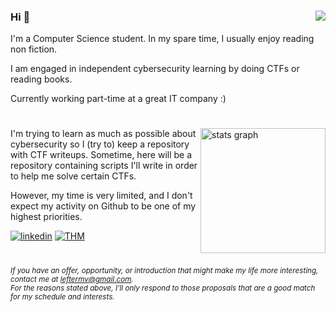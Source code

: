 ### Hi 🐧 <img align="right" img src="https://visitor-badge.laobi.icu/badge?page_id=leftermv.leftermv&"  />

I'm a Computer Science student. In my spare time, I usually enjoy reading non fiction.  

I am engaged in independent cybersecurity learning by doing CTFs or reading books. 

Currently working part-time at a great IT company :) 

#

  <img align="right" img src="https://github-readme-stats.vercel.app/api?username=leftermv&hide_title=false&hide_rank=false&show_icons=true&include_all_commits=true&count_private=true&disable_animations=false&theme=dracula&locale=en&hide_border=false&order=1" height="200" alt="stats graph"  />

I'm trying to learn as much as possible about cybersecurity so I (try to) keep a repository with CTF writeups. Sometime, here will be a repository containing scripts I'll write in order to help me solve certain CTFs.  

However, my time is very limited, and I don't expect my activity on Github to be one of my highest priorities.  
  
  
[![linkedin](https://img.shields.io/static/v1?message=LinkedIn&logo=linkedin&label=&color=0077B5&logoColor=white&labelColor=&style=for-the-badge)](https://www.google.com)
[![THM](https://img.shields.io/static/v1?message=TryHackMe&logo=tryhackme&label=&color=88cc14&logoColor=white&labelColor=&style=for-the-badge)](https://tryhackme.com/p/iDominik)

#

_<sub>If you have an offer, opportunity, or introduction that might make my life more interesting, contact me at leftermv@gmail.com.  
For the reasons stated above, I'll only respond to those proposals that are a good match for my schedule and interests. </sub>_
